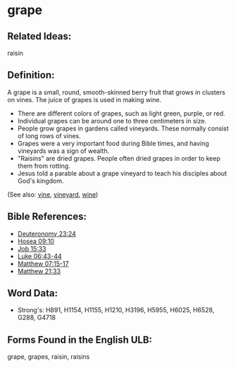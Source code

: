 # grape

## Related Ideas:

raisin

## Definition:

A grape is a small, round, smooth-skinned berry fruit that grows in clusters on vines. The juice of grapes is used in making wine.

* There are different colors of grapes, such as light green, purple, or red.
* Individual grapes can be around one to three centimeters in size.
* People grow grapes in gardens called vineyards. These normally consist of long rows of vines.
* Grapes were a very important food during Bible times, and having vineyards was a sign of wealth.
* "Raisins" are dried grapes. People often dried grapes in order to keep them from rotting.
* Jesus told a parable about a grape vineyard to teach his disciples about God's kingdom.

(See also: [vine](../other/vine.md), [vineyard](../other/vineyard.md), [wine](../other/wine.md))

## Bible References:

* [Deuteronomy 23:24](rc://en/tn/help/deu/23/24)
* [Hosea 09:10](rc://en/tn/help/hos/09/10)
* [Job 15:33](rc://en/tn/help/job/15/33)
* [Luke 06:43-44](rc://en/tn/help/luk/06/43)
* [Matthew 07:15-17](rc://en/tn/help/mat/07/15)
* [Matthew 21:33](rc://en/tn/help/mat/21/33)

## Word Data:

* Strong's: H891, H1154, H1155, H1210, H3196, H5955, H6025, H6528, G288, G4718

## Forms Found in the English ULB:

grape, grapes, raisin, raisins
